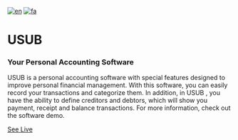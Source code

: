[![en](https://img.shields.io/badge/english-lang-red.svg)](https://github.com/mohsn-mirzaei/USUB/blob/master/README.en.md)
[![fa](https://img.shields.io/badge/persian-lang-green)](https://github.com/mohsn-mirzaei/USUB/blob/master/README.md)

# USUB

### Your Personal Accounting Software

USUB is a personal accounting software with special features designed to improve personal financial management. With this software, you can easily record your transactions and categorize them. In addition, in USUB , you have the ability to define creditors and debtors, which will show you payment, receipt and balance transactions. For more information, check out the software demo.

[See Live](https://cafebazaar.ir/)
